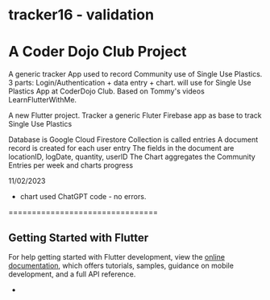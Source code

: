 # tracker16 -  validation 
# A Coder Dojo Club Project

A generic tracker App 
used to record Community use of Single Use Plastics.
3 parts: Login/Authentication + data entry + chart. 
will use for Single Use Plastics App at CoderDojo Club.
Based on Tommy's videos LearnFlutterWithMe.

A new Flutter project. 
Tracker a generic Fluter Firebase app as base to track Single Use Plastics

Database is Google Cloud Firestore
Collection is called entries
A document record is created for each user entry
The fields in the document are locationID, logDate, quantity, userID
The Chart aggregates the Community Entries per week and charts progress

11/02/2023
- chart used ChatGPT code  - no errors.

================================
## Getting Started with Flutter

For help getting started with Flutter development, view the
[online documentation](https://docs.flutter.dev/), which offers tutorials,
samples, guidance on mobile development, and a full API reference.

- 
